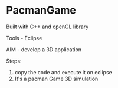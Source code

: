 # PacmanGame

Built with C++ and openGL library

Tools - Eclipse

AIM - develop a 3D application 

Steps: 
1. copy the code and execute it on eclipse
2. It's a pacman Game 3D simulation

